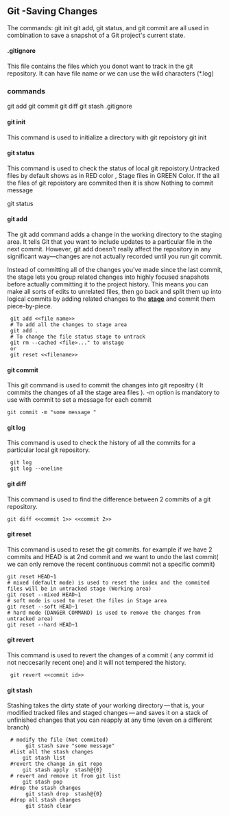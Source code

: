 ## Git -Saving Changes

The commands: git init git add, git status, and git commit are all used in combination to save a snapshot of a Git project's current state.

#### .gitignore
This file contains the files which you donot want to track in the git repository. It can have file name or we can use the wild characters (*.log)

### commands

git add git commit git diff git stash .gitignore

#### git init
This command is used to initialize a directory with git repoistory
   git init

#### git status
This command is used to check the status of local git repoistory.Untracked files by default shows as in RED color , Stage files in GREEN Color. If the all the files of git repoistory are commited then it is show Nothing to commit message

   git status

#### git add
The git add command adds a change in the working directory to the staging area. It tells Git that you want to include updates to a particular file in the next commit. However, git add doesn't really affect the repository in any significant way—changes are not actually recorded until you run git commit.

Instead of committing all of the changes you've made since the last commit, the stage lets you group related changes into highly focused snapshots before actually committing it to the project history. This means you can make all sorts of edits to unrelated files, then go back and split them up into logical commits by adding related changes to the <b><u>stage</u></b> and commit them piece-by-piece. 

     git add <<file name>>
     # To add all the changes to stage area
     git add .       
     # To change the file status stage to untrack
     git rm --cached <file>..." to unstage
     or
     git reset <<filename>>
#### git commit
This git command is used to commit the changes into git repositry ( It commits the changes of all the stage area files ). -m option is mandatory to use with commit to set a message for each commit

    git commit -m "some message "

#### git log
This command is used to check the history of all the commits for a particular local git repository.
   
     git log
     git log --oneline

#### git diff
This command is used to find the difference between 2 commits of a git repository.

    git diff <<commit 1>> <<commit 2>>

#### git reset
This command is used to reset the git commits. for example if we have 2 commits and HEAD is at 2nd commit and we want to undo the last commit( we can only remove the recent continuous commit not a specific commit)

    git reset HEAD~1
    # mixed (default mode) is used to reset the index and the commited files will be in untracked stage (Working area)
    git reset --mixed HEAD~1
    # soft mode is used to reset the files in Stage area
    git reset --soft HEAD~1
    # hard mode (DANGER COMMAND) is used to remove the changes from untracked area)
    git reset --hard HEAD~1
    
#### git revert
 This command is used to revert the changes of a commit ( any commit id not neccesarily recent one) and it will not tempered the history.
 
     git revert <<commit id>>

#### git stash
Stashing takes the dirty state of your working directory — that is, your modified tracked files and staged changes — and saves it on a stack of unfinished changes that you can reapply at any time (even on a different branch)
  
     # modify the file (Not commited)
          git stash save "some message"
     #list all the stash changes
         git stash list
     #revert the change in git repo
         git stash apply  stash@{0}
     # revert and remove it from git list
         git stash pop
     #drop the stash changes 
          git stash drop  stash@{0}
     #drop all stash changes
          git stash clear
     
